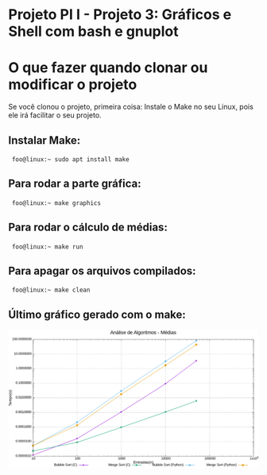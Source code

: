 # Projeto PI I - Projeto 3: Gráficos e Shell com bash e gnuplot

# O que fazer quando clonar ou modificar o projeto

Se você clonou o projeto, primeira coisa: Instale o Make no seu Linux, pois ele irá facilitar o seu projeto.


## Instalar Make:

```
 foo@linux:~ sudo apt install make
```

## Para rodar a parte gráfica:

```
 foo@linux:~ make graphics
```

## Para rodar o cálculo de médias:

```
 foo@linux:~ make run
```

## Para apagar os arquivos compilados:

```
 foo@linux:~ make clean
```

## Último gráfico gerado com o make:

<img src = "./src/Análise de Algoritmos - Médias.png">

